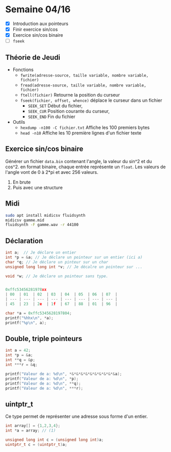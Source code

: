 # Semaine 04/16

- [x] Introduction aux pointeurs
- [x] Finir exercice sin/cos
- [x] Exercice sin/cos binaire
- [ ] `fseek`

## Théorie de Jeudi

- Fonctions
  - `fwrite(adresse-source, taille variable, nombre variable, fichier)`
  - `fread(adresse-source, taille variable, nombre variable, fichier)`
  - `ftell(fichier)` Retourne la position du curseur
  - `fseek(fichier, offset, whence)` déplace le curseur dans un fichier 
    - `SEEK_SET` Début du fichier, 
    - `SEEK_CUR` Position courante du curseur, 
    - `SEEK_END` Fin du fichier
- Outils
  - `hexdump -n100 -C fichier.txt` Affiche les 100 premiers bytes
  - `head -n10` Affiche les 10 première lignes d'un fichier texte

## Exercice sin/cos binaire

Générer un fichier `data.bin` contenant l'angle, la valeur du sin^2 et du cos^2.
en format binaire, chaque entrée représente un `float`. Les valeurs de l'angle vont de 0 à 2*pi et avec 256 valeurs.

1. En brute
2. Puis avec une structure

## Midi

```bash
sudo apt install midicsv fluidsynth
midicsv gamme.mid
fluidsynth -F gamme.wav -r 44100
```

## Déclaration

```c
int a;  // Je déclare un entier
int *p = &a; // Je déclare un pointeur sur un entier (ici a)
char *q; // Je déclare un pinteur sur un char
unsigned long long int *v; // Je décalre un pointeur sur ...

void *w; // Je déclare un pointeur sans type.


0xffc53456281978xx
| 00  | 01  | 02  | 03  | 04  | 05  | 06  | 07  |
| --- | --- | --- | --- | --- | --- | --- | --- |
| 45  | 23  | 2e  | 1f  | 67  | 88  | 01  | 96  |

char *a = 0xffc5345628197804;
printf("%hhx\n", *a);
printf("%p\n", a);
```

## Double, triple pointeurs

```c
int a = 42;
int *p = &a;
int **q = &p;
int ***r = &q;

printf("Valeur de a: %d\n", *&*&*&*&*&*&*&*&*&*&a);
printf("Valeur de a: %d\n", *p);
printf("Valeur de a: %d\n", **q);
printf("Valeur de a: %d\n", ***r);
```

## uintptr_t

Ce type permet de représenter une adresse sous forme d'un entier.

```c
int array[] = {1,2,3,4};
int *a = array; // (1)

unsigned long int c = (unsigned long int)a;
uintptr_t c = (uintptr_t)a;
```
